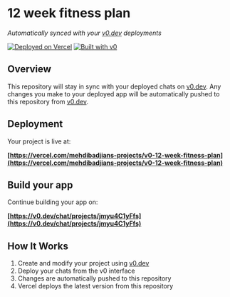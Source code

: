 # 12 week fitness plan

*Automatically synced with your [v0.dev](https://v0.dev) deployments*

[![Deployed on Vercel](https://img.shields.io/badge/Deployed%20on-Vercel-black?style=for-the-badge&logo=vercel)](https://vercel.com/mehdibadjians-projects/v0-12-week-fitness-plan)
[![Built with v0](https://img.shields.io/badge/Built%20with-v0.dev-black?style=for-the-badge)](https://v0.dev/chat/projects/jmyu4C1yFfs)

## Overview

This repository will stay in sync with your deployed chats on [v0.dev](https://v0.dev).
Any changes you make to your deployed app will be automatically pushed to this repository from [v0.dev](https://v0.dev).

## Deployment

Your project is live at:

**[https://vercel.com/mehdibadjians-projects/v0-12-week-fitness-plan](https://vercel.com/mehdibadjians-projects/v0-12-week-fitness-plan)**

## Build your app

Continue building your app on:

**[https://v0.dev/chat/projects/jmyu4C1yFfs](https://v0.dev/chat/projects/jmyu4C1yFfs)**

## How It Works

1. Create and modify your project using [v0.dev](https://v0.dev)
2. Deploy your chats from the v0 interface
3. Changes are automatically pushed to this repository
4. Vercel deploys the latest version from this repository
